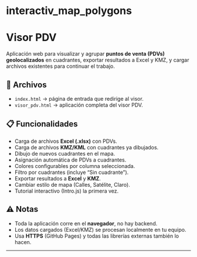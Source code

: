 # interactiv_map_polygons
# Visor PDV

Aplicación web para visualizar y agrupar **puntos de venta (PDVs) geolocalizados** en cuadrantes, exportar resultados a Excel y KMZ, y cargar archivos existentes para continuar el trabajo.

## 📂 Archivos
- `index.html` → página de entrada que redirige al visor.  
- `visor_pdv.html` → aplicación completa del visor PDV.  

## 📋 Funcionalidades
- Carga de archivos **Excel (.xlsx)** con PDVs.  
- Carga de archivos **KMZ/KML** con cuadrantes ya dibujados.  
- Dibujo de nuevos cuadrantes en el mapa.  
- Asignación automática de PDVs a cuadrantes.  
- Colores configurables por columna seleccionada.  
- Filtro por cuadrantes (incluye “Sin cuadrante”).  
- Exportar resultados a **Excel** y **KMZ**.  
- Cambiar estilo de mapa (Calles, Satélite, Claro).  
- Tutorial interactivo (Intro.js) la primera vez.  

## ⚠️ Notas
- Toda la aplicación corre en el **navegador**, no hay backend.  
- Los datos cargados (Excel/KMZ) se procesan localmente en tu equipo.  
- Usa **HTTPS** (GitHub Pages) y todas las librerías externas también lo hacen.  

---

